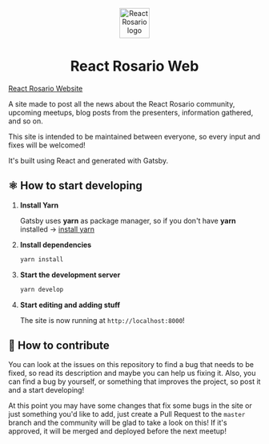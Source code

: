 <p align="center">
  <a href="https://reactrosario.netlify.com">
    <img alt="React Rosario logo" src="https://i.imgur.com/98A4COv.png" width="60" />
  </a>
</p>
<h1 align="center">
  React Rosario Web
</h1>

[React Rosario Website](https://reactrosario.netlify.com)

A site made to post all the news about the React Rosario community, upcoming meetups, blog posts from the presenters, information gathered, and so on.

This site is intended to be maintained between everyone, so every input and fixes will be welcomed!

It's built using React and generated with Gatsby.


## ⚛️ How to start developing


1.  **Install Yarn**

    Gatsby uses **yarn** as package manager, so if you don't have **yarn** installed -> [install yarn](https://yarnpkg.com/en/docs/install)

2. **Install dependencies**

    ```sh
    yarn install
    ```

3.  **Start the development server**

    ```sh
    yarn develop
    ```

4.  **Start editing and adding stuff**

    The site is now running at `http://localhost:8000`!
    


## 🔭 How to contribute

You can look at the issues on this repository to find a bug that needs to be fixed, so read its description and maybe you can help us fixing it. Also, you can find a bug by yourself, or something that improves the project, so post it and a start developing!

At this point you may have some changes that fix some bugs in the site or just something you'd like to add, just create a Pull Request to the `master` branch and the community will be glad to take a look on this!
If it's approved, it will be merged and deployed before the next meetup!

